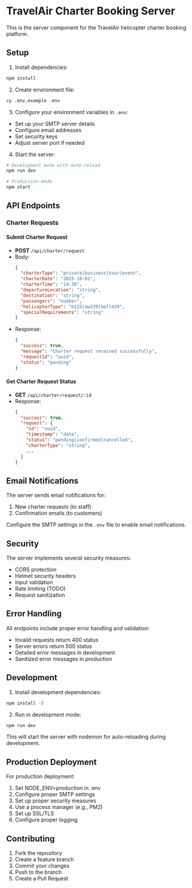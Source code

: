 # TravelAir Charter Booking Server

This is the server component for the TravelAir helicopter charter booking platform.

## Setup

1. Install dependencies:
```bash
npm install
```

2. Create environment file:
```bash
cp .env.example .env
```

3. Configure your environment variables in `.env`:
- Set up your SMTP server details
- Configure email addresses
- Set security keys
- Adjust server port if needed

4. Start the server:
```bash
# Development mode with auto-reload
npm run dev

# Production mode
npm start
```

## API Endpoints

### Charter Requests

#### Submit Charter Request
- **POST** `/api/charter/request`
- Body:
  ```json
  {
    "charterType": "private|business|tour|event",
    "charterDate": "2025-10-01",
    "charterTime": "14:30",
    "departureLocation": "string",
    "destination": "string",
    "passengers": "number",
    "helicopterType": "h125|aw139|bell429",
    "specialRequirements": "string"
  }
  ```
- Response:
  ```json
  {
    "success": true,
    "message": "Charter request received successfully",
    "requestId": "uuid",
    "status": "pending"
  }
  ```

#### Get Charter Request Status
- **GET** `/api/charter/request/:id`
- Response:
  ```json
  {
    "success": true,
    "request": {
      "id": "uuid",
      "timestamp": "date",
      "status": "pending|confirmed|cancelled",
      "charterType": "string",
      ...
    }
  }
  ```

## Email Notifications

The server sends email notifications for:
1. New charter requests (to staff)
2. Confirmation emails (to customers)

Configure the SMTP settings in the `.env` file to enable email notifications.

## Security

The server implements several security measures:
- CORS protection
- Helmet security headers
- Input validation
- Rate limiting (TODO)
- Request sanitization

## Error Handling

All endpoints include proper error handling and validation:
- Invalid requests return 400 status
- Server errors return 500 status
- Detailed error messages in development
- Sanitized error messages in production

## Development

1. Install development dependencies:
```bash
npm install -D
```

2. Run in development mode:
```bash
npm run dev
```

This will start the server with nodemon for auto-reloading during development.

## Production Deployment

For production deployment:
1. Set NODE_ENV=production in .env
2. Configure proper SMTP settings
3. Set up proper security measures
4. Use a process manager (e.g., PM2)
5. Set up SSL/TLS
6. Configure proper logging

## Contributing

1. Fork the repository
2. Create a feature branch
3. Commit your changes
4. Push to the branch
5. Create a Pull Request